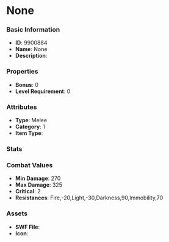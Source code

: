 # None



### Basic Information

- **ID**: 9900884
- **Name**: None
- **Description**: 

### Properties

- **Bonus**: 0
- **Level Requirement**: 0

### Attributes

- **Type**: Melee
- **Category**: 1
- **Item Type**: 

### Stats


### Combat Values

- **Min Damage**: 270
- **Max Damage**: 325
- **Critical**: 2
- **Resistances**: Fire,-20,Light,-30,Darkness,90,Immobility,70

### Assets

- **SWF File**: 
- **Icon**: 

